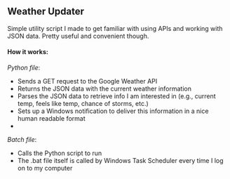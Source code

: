 ## Weather Updater

Simple utility script I made to get familiar with using APIs and working with JSON data. Pretty useful and convenient though.

#### How it works:
*Python file*:
* Sends a GET request to the Google Weather API
* Returns the JSON data with the current weather information
* Parses the JSON data to retrieve info I am interested in (e.g., current temp, feels like temp, chance of storms, etc.)
* Sets up a Windows notification to deliver this information in a nice human readable format
* 
*Batch file*:
* Calls the Python script to run
* The .bat file itself is called by Windows Task Scheduler every time I log on to my computer
